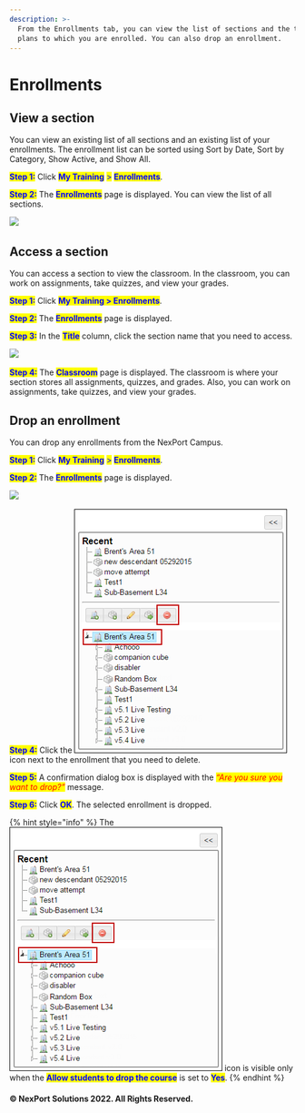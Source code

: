 ```yaml
---
description: >-
  From the Enrollments tab, you can view the list of sections and the training
  plans to which you are enrolled. You can also drop an enrollment.
---
```


# Enrollments

## View a section <a href="#view" id="view"></a>

You can view an existing list of all sections and an existing list of your enrollments. The enrollment list can be sorted using Sort by Date, Sort by Category, Show Active, and Show All.

<mark style="color:blue;">**Step 1:**</mark> Click <mark style="color:blue;">**My Training**</mark> <mark style="color:blue;">></mark> <mark style="color:blue;">**Enrollments**</mark>.

<mark style="color:blue;">**Step 2:**</mark> The <mark style="color:blue;">**Enrollments**</mark> page is displayed. You can view the list of all sections.

![](../../.gitbook/assets/Enrollment\_View\_550x193.png)

## Access a section <a href="#access" id="access"></a>

You can access a section to view the classroom. In the classroom, you can work on assignments, take quizzes, and view your grades.

<mark style="color:blue;">**Step 1:**</mark> Click <mark style="color:blue;">**My Training > Enrollments**</mark>.

<mark style="color:blue;">**Step 2:**</mark> The <mark style="color:blue;">**Enrollments**</mark> page is displayed.

<mark style="color:blue;">**Step 3:**</mark> In the <mark style="color:blue;">**Title**</mark> column, click the section name that you need to access.

![](../../.gitbook/assets/Enrollment\_Access\_550x193.png)

<mark style="color:blue;">**Step 4:**</mark> The <mark style="color:blue;">**Classroom**</mark> page is displayed. The classroom is where your section stores all assignments, quizzes, and grades. Also, you can work on assignments, take quizzes, and view your grades.

## Drop an enrollment <a href="#drop" id="drop"></a>

You can drop any enrollments from the NexPort Campus.

<mark style="color:blue;">**Step 1:**</mark> Click <mark style="color:blue;">**My Training**</mark> <mark style="color:blue;">></mark> <mark style="color:blue;">**Enrollments**</mark>.

<mark style="color:blue;">**Step 2:**</mark> The <mark style="color:blue;">**Enrollments**</mark> page is displayed.

![](../../.gitbook/assets/Enrollment\_Drop\_550x193.png)

<mark style="color:blue;">**Step 4:**</mark> Click the ![](../../.gitbook/assets/Delete.png) icon next to the enrollment that you need to delete.

<mark style="color:blue;">**Step 5:**</mark> A confirmation dialog box is displayed with the _<mark style="color:red;background-color:yellow;">“Are you sure you want to drop?”</mark>_ message.

<mark style="color:blue;">**Step 6:**</mark> Click <mark style="color:blue;">**OK**</mark>. The selected enrollment is dropped.

{% hint style="info" %}
The ![](../../.gitbook/assets/Delete.png) icon is visible only when the <mark style="color:blue;">**Allow students to drop the course**</mark> is set to <mark style="color:blue;">**Yes**</mark>.
{% endhint %}

#### © NexPort Solutions 2022. All Rights Reserved.
